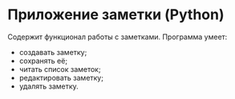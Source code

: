# Приложение заметки (Python)
Cодержит функционал работы с заметками. 
Программа умеет:
* создавать заметку;
* сохранять её;
* читать список заметок;
* редактировать заметку;
* удалять заметку.
